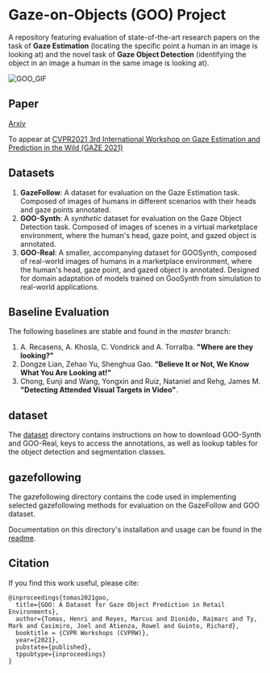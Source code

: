 # Gaze-on-Objects (GOO) Project
A repository featuring evaluation of state-of-the-art research papers on the task of **Gaze Estimation** (locating the specific point a human in an image is looking at) and the novel task of **Gaze Object Detection** (identifying the object in an image a human in the same image is looking at).

![GOO_GIF](./tools/GOO_GIF.gif)

## Paper

[Arxiv](https://arxiv.org/abs/2105.10793)

To appear at [CVPR2021 3rd International Workshop on Gaze Estimation and Prediction in the Wild (GAZE 2021)](https://gazeworkshop.github.io/2021/)

## Datasets

1. **GazeFollow**: A dataset for evaluation on the Gaze Estimation task. Composed of images of humans in different scenarios with their heads and gaze points annotated.
2. **GOO-Synth**: A *synthetic* dataset for evaluation on the Gaze Object Detection task. Composed of images of scenes in a virtual marketplace environment, where the human's head, gaze point, and gazed object is annotated. 
3. **GOO-Real**: A smaller, accompanying dataset for GOOSynth, composed of real-world images of humans in a marketplace environment, where the human's head, gaze point, and gazed object is annotated. Designed for domain adaptation of models trained on GooSynth from simulation to real-world applications.


## Baseline Evaluation

The following baselines are stable and found in the *master* branch:

1. A. Recasens, A. Khosla, C. Vondrick and A. Torralba. **"Where are they looking?"** 
2. Dongze Lian, Zehao Yu, Shenghua Gao. **"Believe It or Not, We Know What You Are Looking at!"**
3. Chong, Eunji and Wang, Yongxin and Ruiz, Nataniel and Rehg, James M. **"Detecting Attended Visual Targets in Video"**.

## dataset
The [dataset](./dataset/) directory contains instructions on how to download GOO-Synth and GOO-Real, keys to access the annotations, as well as lookup tables for the object detection and segmentation classes.
    
## gazefollowing

The gazefollowing directory contains the code used in implementing selected gazefollowing methods for evaluation on the GazeFollow and GOO dataset.

Documentation on this directory's installation and usage can be found in the [readme](https://github.com/upeee/GazeOnObjects/blob/master/gazefollowing/README.md).

## Citation
If you find this work useful, please cite:

```
@inproceedings{tomas2021goo,
  title={GOO: A Dataset for Gaze Object Prediction in Retail Environments},
  author={Tomas, Henri and Reyes, Marcus and Dionido, Raimarc and Ty, Mark and Casimiro, Joel and Atienza, Rowel and Guinto, Richard},
  booktitle = {CVPR Workshops (CVPRW)},
  year={2021},
  pubstate={published},
  tppubtype={inproceedings}
}
```
